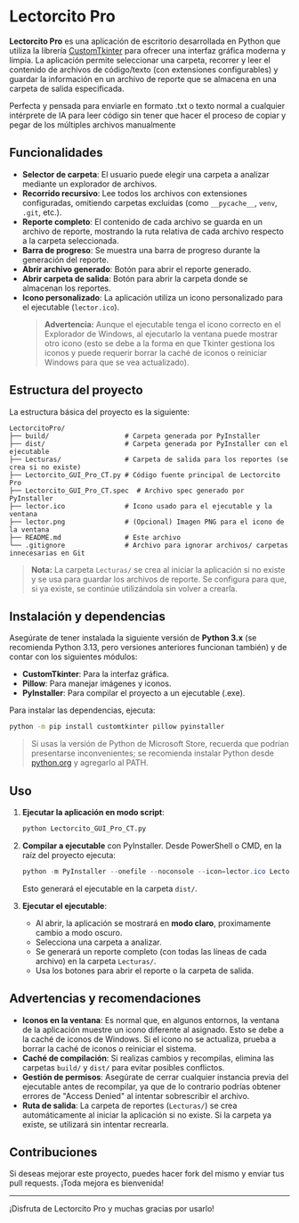 # Lectorcito Pro

**Lectorcito Pro** es una aplicación de escritorio desarrollada en Python que utiliza la librería [CustomTkinter](https://github.com/TomSchimansky/CustomTkinter) para ofrecer una interfaz gráfica moderna y limpia. La aplicación permite seleccionar una carpeta, recorrer y leer el contenido de archivos de código/texto (con extensiones configurables) y guardar la información en un archivo de reporte que se almacena en una carpeta de salida especificada. 

Perfecta y pensada para enviarle en formato .txt o texto normal a cualquier intérprete de IA para leer código sin tener que hacer el proceso de copiar y pegar de los múltiples archivos manualmente

## Funcionalidades

- **Selector de carpeta**: El usuario puede elegir una carpeta a analizar mediante un explorador de archivos.
- **Recorrido recursivo**: Lee todos los archivos con extensiones configuradas, omitiendo carpetas excluidas (como `__pycache__`, `venv`, `.git`, etc.).
- **Reporte completo**: El contenido de cada archivo se guarda en un archivo de reporte, mostrando la ruta relativa de cada archivo respecto a la carpeta seleccionada.
- **Barra de progreso**: Se muestra una barra de progreso durante la generación del reporte.
- **Abrir archivo generado**: Botón para abrir el reporte generado.
- **Abrir carpeta de salida**: Botón para abrir la carpeta donde se almacenan los reportes.
- **Icono personalizado**: La aplicación utiliza un icono personalizado para el ejecutable (`lector.ico`).  
  > **Advertencia:** Aunque el ejecutable tenga el icono correcto en el Explorador de Windows, al ejecutarlo la ventana puede mostrar otro icono (esto se debe a la forma en que Tkinter gestiona los iconos y puede requerir borrar la caché de iconos o reiniciar Windows para que se vea actualizado).

## Estructura del proyecto

La estructura básica del proyecto es la siguiente:

```
LectorcitoPro/
├── build/                   # Carpeta generada por PyInstaller
├── dist/                    # Carpeta generada por PyInstaller con el ejecutable
├── Lecturas/                # Carpeta de salida para los reportes (se crea si no existe)
├── Lectorcito_GUI_Pro_CT.py # Código fuente principal de Lectorcito Pro
├── Lectorcito_GUI_Pro_CT.spec  # Archivo spec generado por PyInstaller
├── lector.ico               # Icono usado para el ejecutable y la ventana
├── lector.png               # (Opcional) Imagen PNG para el icono de la ventana
├── README.md                # Este archivo
└── .gitignore               # Archivo para ignorar archivos/ carpetas innecesarias en Git
```

> **Nota:** La carpeta `Lecturas/` se crea al iniciar la aplicación si no existe y se usa para guardar los archivos de reporte. Se configura para que, si ya existe, se continúe utilizándola sin volver a crearla.

## Instalación y dependencias

Asegúrate de tener instalada la siguiente versión de **Python 3.x** (se recomienda Python 3.13, pero versiones anteriores funcionan también) y de contar con los siguientes módulos:

- **CustomTkinter**: Para la interfaz gráfica.
- **Pillow**: Para manejar imágenes y iconos.
- **PyInstaller**: Para compilar el proyecto a un ejecutable (.exe).

Para instalar las dependencias, ejecuta:

```bash
python -m pip install customtkinter pillow pyinstaller
```

> Si usas la versión de Python de Microsoft Store, recuerda que podrían presentarse inconvenientes; se recomienda instalar Python desde [python.org](https://www.python.org/downloads/windows/) y agregarlo al PATH.

## Uso

1. **Ejecutar la aplicación en modo script**:
   ```bash
   python Lectorcito_GUI_Pro_CT.py
   ```
2. **Compilar a ejecutable** con PyInstaller. Desde PowerShell o CMD, en la raíz del proyecto ejecuta:
   
   ```powershell
   python -m PyInstaller --onefile --noconsole --icon=lector.ico Lectorcito_GUI_Pro_CT.py
   ```
   Esto generará el ejecutable en la carpeta `dist/`.

3. **Ejecutar el ejecutable**:
   - Al abrir, la aplicación se mostrará en **modo claro**, proximamente cambio a modo oscuro.
   - Selecciona una carpeta a analizar.
   - Se generará un reporte completo (con todas las líneas de cada archivo) en la carpeta `Lecturas/`.
   - Usa los botones para abrir el reporte o la carpeta de salida.

## Advertencias y recomendaciones

- **Iconos en la ventana**: Es normal que, en algunos entornos, la ventana de la aplicación muestre un icono diferente al asignado. Esto se debe a la caché de iconos de Windows. Si el icono no se actualiza, prueba a borrar la caché de iconos o reiniciar el sistema.
- **Caché de compilación**: Si realizas cambios y recompilas, elimina las carpetas `build/` y `dist/` para evitar posibles conflictos.
- **Gestión de permisos**: Asegúrate de cerrar cualquier instancia previa del ejecutable antes de recompilar, ya que de lo contrario podrías obtener errores de "Access Denied" al intentar sobrescribir el archivo.
- **Ruta de salida**: La carpeta de reportes (`Lecturas/`) se crea automáticamente al iniciar la aplicación si no existe. Si la carpeta ya existe, se utilizará sin intentar recrearla.

## Contribuciones

Si deseas mejorar este proyecto, puedes hacer fork del mismo y enviar tus pull requests. ¡Toda mejora es bienvenida!

---

¡Disfruta de Lectorcito Pro y muchas gracias por usarlo!
